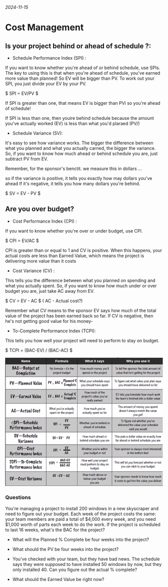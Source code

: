 *2024-11-15*

# Cost Management

## Is your project behind or ahead of schedule ?:

- Schedule Performance Index (SPI) : 

If you want to know whether you're ahead of or behind
schedule, use SPIs. The key to using this is that when you're ahead of schedule,
you've earned more value than planned! So EV will be bigger than PV. To work
out your SPI, you just divide your EV by your PV.

$ SPI = EV/PV $

If SPI is greater than
one, that means EV is
bigger than PVi so you're
ahead of schedule!

If SPI is less than one, then youire
behind schedule because the amount
you've actually worked (EV) is less
than what you'd plaraed (PV/)


- Schedule Variance (SV): 

It's easy to see how variance works. The bigger the difference
between what you planned and what you actually carned, the bigger the variance.
So, if you want to know how much ahead or behind schedule you are, just subtract
PV from EV.

Remember, for the sponsor's benctit.
we measure this in dollars ...

so if the variance is positive, it tells
you exactly how may dollars you've
ahead If it's negative, it tells you how
many dollars you're behind.

$ SV = EV - PV $

## Are you over budget?

- Cost Performance Index (CPI) : 

If you want to know whether you're over or under
budget, use CPI.

$ CPI = EV/AC $

CPI is greater than or equal to 1 and CV is positive. When this happens, your actual
costs are less than Earned Value, which means the project is delivering more
value than it costs

- Cost Variance (CV) : 

This tells you the difference between what you planned on
spending and what you actually spent. So, if you want to know how much under or
over budget you are, just take AC away from EV.

$ CV = EV - AC $ ( AC - Actual cost?)

Remember what CV means to the sponsor
EV says how much of the total value of
the project has been earned back so far.
If CV is negative, then he's not getting
good value for his money-

- To-Complete Performance Index (TCPI):

This tells you how well your project will need
to perform to stay on budget.

$ TCPI = (BAC-EV) / (BAC-AC) $

![](./images/L6_cost_formula_summary.png)

### Questions

You're managing a project to install 200 windows in a new skyscraper and need to figure out your
budget. Each week of the project costs the same: your team members are paid a total of $4,000 every
week, and you need $1,000 worth of parts each week to do the work. If the project is scheduled to last
16 weeks, what's the BAC for the project?

- What will the Planned % Complete be four weeks into the project?

- What should the PV be four weeks into the project?

- You've checked with your team, but they have bad news. The schedule says they were supposed to
have installed 50 windows by now, but they only installed 40. Can you figure out the actual %
complete?

- What should the Earned Value be right now?